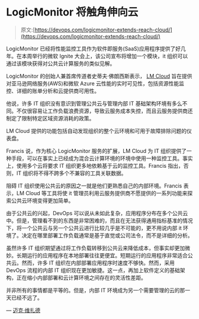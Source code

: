 # LogicMonitor 将触角伸向云

> 原文:[https://devops.com/logicmonitor-extends-reach-cloud/](https://devops.com/logicmonitor-extends-reach-cloud/)

LogicMonitor 已经将性能监控工具作为软件即服务(SaaS)应用程序提供了好几年。在本周举行的微软 Ignite 大会上，该公司宣布将增加一个模块，it 组织可以通过该模块获得对公共云计算服务的类似见解。

LogicMonitor 的创始人兼首席传道者史蒂夫·佛朗西斯表示， [LM Cloud](http://www.businesswire.com/news/home/20170927005370/en/LogicMonitor-Unveils-LM-Cloud-Bringing-SaaS-based-Performance) 旨在提供对亚马逊网络服务(AWS)和微软 Azure 云性能的实时可见性，包括资源性能监控、详细的账单分析和云提供商可用性。

他说，许多 IT 组织没有意识到管理公共云与管理内部 IT 基础架构环境有多么不同。不仅很容易让工作负载浪费资源，导致云服务成本失控，而且云服务提供商还制定了限制特定区域资源消耗的政策。

LM Cloud 提供的功能包括自动发现组织的整个云环境和可用于故障排除问题的仪表盘。

Francis 说，作为核心 LogicMonitor 服务的扩展，LM Cloud 为 IT 组织提供了一种手段，可以在事实上已经成为混合云计算环境的环境中使用一种监控工具。事实上，使用多个云将要求 IT 组织更多地依赖基于云的监控工具。Francis 指出，否则，IT 组织将不得不跨多个不兼容的工具关联数据。

阻碍 IT 组织使用公共云的原因之一就是他们更熟悉自己的内部环境。Francis 表示，LM Cloud 等工具将使 it 管理员利用云服务提供商不愿提供的一系列功能来探索公共云环境变得更加简单。

由于公共云的兴起，DevOps 可以说从未如此复杂，应用程序分布在多个公共云中。但是，管理看不到的东西是非常困难的，而且在无法获得通用指标基准的情况下，将一个公共云与另一个公共云进行比较几乎是不可能的，更不用说内部 it 环境了。决定在哪里部署工作负载通常是基于直觉或公司法令，而不是详细的分析。

虽然许多 IT 组织期望通过将工作负载转移到公共云来降低成本，但事实却更加微妙。长期运行的应用程序在本地部署往往更便宜。短期运行的应用程序非常适合公共云。然而，许多 IT 组织在内部部署应用程序时速度不够快。然而，采用 DevOps 流程的内部 IT 组织现在更加敏捷。这一点，再加上软件定义的基础架构，正在缩小内部部署和云计算环境之间存在的灵活性差距。

并非所有的事情都是平等的。但是，内部 IT 环境成为另一个需要管理的云的那一天已经不远了。

— [迈克·维扎德](https://devops.com/author/mike-vizard/)